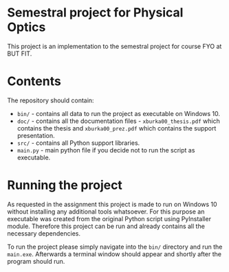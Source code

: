 # Semestral project for Physical Optics
This project is an implementation to the semestral project for course FYO at BUT FIT.

# Contents
The repository should contain:
 - `bin/` - contains all data to run the project as executable on Windows 10.
 - `doc/` - contains all the documentation files - `xburka00_thesis.pdf` which contains the thesis and `xburka00_prez.pdf` which contains the support presentation.
 - `src/` - contains all Python support libraries.
 - `main.py` - main python file if you decide not to run the script as executable.

# Running the project
As requested in the assignment this project is made to run on Windows 10 without installing any additional tools whatsoever. For this purpose an executable was created from the original Python script using PyInstaller module. Therefore this project can be run and already contains all the necessary dependencies.

To run the project please simply navigate into the `bin/` directory and run the `main.exe`. Afterwards a terminal window should appear and shortly after the program should run.